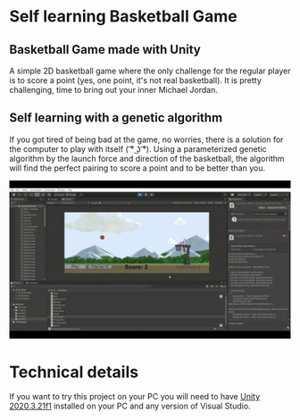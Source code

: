 # Self learning Basketball Game

## Basketball Game made with Unity

A simple 2D basketball game where the only challenge for the regular player is to score a point (yes, one point, it's not real basketball). It is pretty challenging, time to bring out your inner Michael Jordan.

## Self learning with a genetic algorithm

If you got tired of being bad at the game, no worries, there is a solution for the computer to play with itself ( ͡° ͜ʖ ͡°). Using a parameterized genetic algorithm by the launch force and direction of the basketball, the algorithm will find the perfect pairing to score a point and to be better than you.

![](basket.gif)

# Technical details

If you want to try this project on your PC you will need to have [Unity 2020.3.21f1](https://unity3d.com/get-unity/download?thank-you=update&download_nid=65278&os=Win) installed on your PC and any version of Visual Studio.
